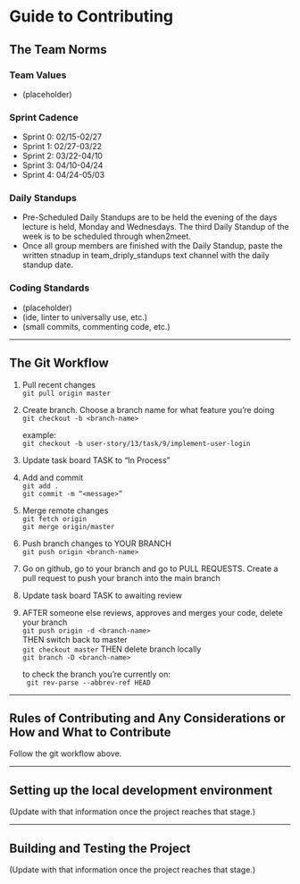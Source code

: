 # Guide to Contributing

## The Team Norms
### Team Values
- (placeholder)
### Sprint Cadence
- Sprint 0: 02/15-02/27
- Sprint 1: 02/27-03/22
- Sprint 2: 03/22-04/10
- Sprint 3: 04/10-04/24
- Sprint 4: 04/24-05/03
### Daily Standups
- Pre-Scheduled Daily Standups are to be held the evening of the days lecture is held, Monday and Wednesdays. The third Daily Standup of the week is to be scheduled through when2meet.
- Once all group members are finished with the Daily Standup, paste the written stnadup in team_driply_standups text channel with the daily standup date.
### Coding Standards
- (placeholder)
- (ide, linter to universally use, etc.)
- (small commits, commenting code, etc.)

---
## The Git Workflow
1. Pull recent changes <br>
	`git pull origin master`

2. Create branch. Choose a branch name for what feature you’re doing <br>
	`git checkout -b <branch-name>`

    example: <br>
	`git checkout -b user-story/13/task/9/implement-user-login`

3. Update task board TASK to “In Process” 

4. Add and commit <br>
	`git add .` <br>
	`git commit -m “<message>”`

5. Merge remote changes <br>
	`git fetch origin` <br>
	`git merge origin/master`


6. Push branch changes to YOUR BRANCH <br>
	`git push origin <branch-name>`

7. Go on github, go to your branch and go to PULL REQUESTS. Create a pull request to push your branch into the main branch

8. Update task board TASK to awaiting review 

9. AFTER someone else reviews, approves and merges your code,
delete your branch <br>
	`git push origin -d <branch-name>` <br>
THEN switch back to master <br>
	`git checkout master`
THEN delete branch locally <br>
	`git branch -D <branch-name>`



    to check the branch you’re currently on: <br>
	   ` git rev-parse --abbrev-ref HEAD`

---
## Rules of Contributing and Any Considerations or How and What to Contribute
Follow the git workflow above.

---
## Setting up the local development environment
(Update with that information once the project reaches that stage.)

---
## Building and Testing the Project
(Update with that information once the project reaches that stage.)